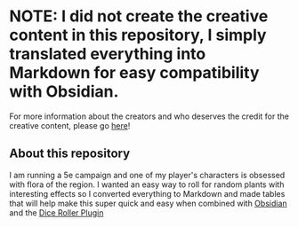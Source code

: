 # NOTE: I did not create the creative content in this repository, I simply translated everything into Markdown for easy compatibility with Obsidian.

For more information about the creators and who deserves the credit for the creative content, please go [here](https://www.reddit.com/r/dndnext/comments/83ov3n/brodericks_compendium_plants_and_fungi_across_the/)!

## About this repository

I am running a 5e campaign and one of my player's characters is obsessed with flora of the region. I wanted an easy way to roll for random plants with interesting effects so I converted everything to Markdown and made tables that will help make this super quick and easy when combined with [Obsidian](https://github.com/obsidianmd) and the [Dice Roller Plugin](https://github.com/valentine195/obsidian-dice-roller)

